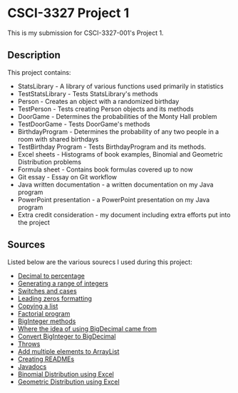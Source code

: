 # CSCI-3327 Project 1

This is my submission for CSCI-3327-001's Project 1. 

## Description
This project contains:
- StatsLibrary - A library of various functions used primarily in statistics
- TestStatsLibrary - Tests StatsLibrary's methods
- Person - Creates an object with a randomized birthday
- TestPerson - Tests creating Person objects and its methods
- DoorGame - Determines the probabilities of the Monty Hall problem
- TestDoorGame - Tests DoorGame's methods
- BirthdayProgram - Determines the probability of any two people in a room with shared birthdays
- TestBirthday Program - Tests BirthdayProgram and its methods.
- Excel sheets - Histograms of book examples, Binomial and Geometric Distribution problems
- Formula sheet - Contains book formulas covered up to now
- Git essay - Essay on Git workflow
- Java written documentation - a written documentation on my Java program
- PowerPoint presentation - a PowerPoint presentation on my Java program
- Extra credit consideration - my document including extra efforts put into the project

## Sources

Listed below are the various sourecs I used during this project:
- [Decimal to percentage](https://stackoverflow.com/questions/62438100/string-decimal-to-percentage-in-java)
- [Generating a range of integers](https://stackoverflow.com/questions/363681/how-do-i-generate-random-integers-within-a-specific-range-in-java)
- [Switches and cases](https://www.geeksforgeeks.org/switch-statement-in-java)
- [Leading zeros formatting](https://www.tutorialspoint.com/java-program-to-add-leading-zeros-to-a-number)
- [Copying a list](https://www.baeldung.com/java-copy-list-to-another)
- [Factorial program](https://www.javatpoint.com/factorial-program-in-java)
- [BigInteger methods](https://www.geeksforgeeks.org/biginteger-class-in-java/)
- [Where the idea of using BigDecimal came from](https://stackoverflow.com/questions/6219692/very-small-numbers)
- [Convert BigInteger to BigDecimal](https://stackoverflow.com/questions/3115413/how-to-convert-biginteger-to-bigdecimal)
- [Throws](https://www.geeksforgeeks.org/throw-throws-java/)
- [Add multiple elements to ArrayList](https://howtodoinjava.com/java/collections/arraylist/add-multiple-elements-arraylist/)
- [Creating READMEs](https://github.com/18F/open-source-guide/blob/18f-pages/pages/making-readmes-readable.md)
- [Javadocs](https://blog.joda.org/2012/11/javadoc-coding-standards.html)
- [Binomial Distribution using Excel](https://corporatefinanceinstitute.com/resources/excel/binomial-distribution-excel/)
- [Geometric Distribution using Excel](https://www.statology.org/geometric-distribution-excel/)
